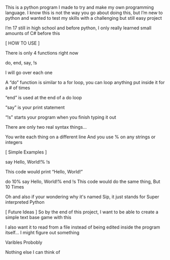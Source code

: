 This is a python program I made to try and make my own programming language. I know this is not the way you go about doing this, but I’m new to python and wanted to test my skills with a challenging but still easy project

I’m 17 still in high school and before python, I only really learned small amounts of C# before this


[ HOW TO USE ]

There is only 4 functions right now

do, end, say, !s

I will go over each one

A “do” function is similar to a for loop, you can loop anything put inside it for a # of times

“end” is used at the end of a do loop

“say” is your print statement

“!s” starts your program when you finish typing it out

There are only two real syntax things…

You write each thing on a different line
And you use % on any strings or integers


[ Simple Examples ]

say
Hello, World!%
!s

This code would print “Hello, World!”

do
10%
say
Hello, World!%
end
!s
This code would do the same thing, But 10 Times

Oh and also if your wondering why it's named Sip, it just stands for Super interpreted Python

[ Future Ideas ]
So by the end of this project, I want to be able to create a simple text base game with this

I also want it to read from a file instead of being edited inside the program itself...
I might figure out something

Varibles Probobly

Nothing else I can think of
